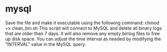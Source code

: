 # mysql
Save the file and make it executable using the following command: chmod +x clean_bin.sh
This script will connect to MySQL and delete all binary logs that are older than 7 days. It will also remove any empty binlog files to free up disk space. You can adjust the time interval as needed by modifying the "INTERVAL" value in the MySQL query.
